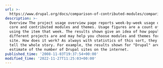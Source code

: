 ```yaml
---
url: >-
  https://www.drupal.org/docs/comparison-of-contributed-modules/comparison-by-popularity
description: >-
  Overview The project usage overview page reports week-by-week usage of Drupal
  core and contributed modules and themes. Usage figures are a count of sites
  using the item that week. The results shown give an idea of how popular the
  different projects are and may help you choose modules and themes for your own
  site. How does it work? As always with statistics of this sort, they don't
  tell the whole story. For example, the results shown for "Drupal" are a poor
  estimate of the number of Drupal sites on the internet.
published_time: '2008-11-03T19:37:54+00:00'
modified_time: '2022-11-27T11:25:03+00:00'
---
```

